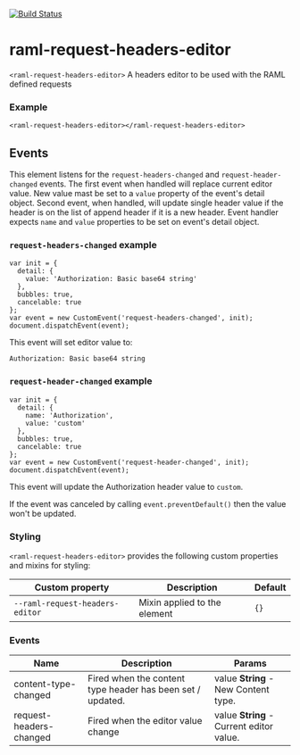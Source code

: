 [![Build Status](https://travis-ci.org/advanced-rest-client/raml-request-headers-editor.svg?branch=stage)](https://travis-ci.org/advanced-rest-client/raml-request-headers-editor)  

# raml-request-headers-editor

`<raml-request-headers-editor>` A headers editor to be used with the RAML defined requests

### Example
```
<raml-request-headers-editor></raml-request-headers-editor>
```

## Events
This element listens for the `request-headers-changed` and `request-header-changed` events.
The first event when handled will replace current editor value. New value mast be set to a `value`
property of the event's detail object.
Second event, when handled, will update single header value if the header is on the list of append
header if it is a new header. Event handler expects `name` and `value` properties to be set on event's
detail object.

### `request-headers-changed` example
```
var init = {
  detail: {
    value: 'Authorization: Basic base64 string'
  },
  bubbles: true,
  cancelable: true
};
var event = new CustomEvent('request-headers-changed', init);
document.dispatchEvent(event);
```
This event will set editor value to:
```
Authorization: Basic base64 string
```

### `request-header-changed` example
```
var init = {
  detail: {
    name: 'Authorization',
    value: 'custom'
  },
  bubbles: true,
  cancelable: true
};
var event = new CustomEvent('request-header-changed', init);
document.dispatchEvent(event);
```
This event will update the Authorization header value to `custom`.

If the event was canceled by calling `event.preventDefault()` then the value won't be updated.

### Styling
`<raml-request-headers-editor>` provides the following custom properties and mixins for styling:

Custom property | Description | Default
----------------|-------------|----------
`--raml-request-headers-editor` | Mixin applied to the element | `{}`



### Events
| Name | Description | Params |
| --- | --- | --- |
| content-type-changed | Fired when the content type header has been set / updated. | value **String** - New Content type. |
| request-headers-changed | Fired when the editor value change | value **String** - Current editor value. |
